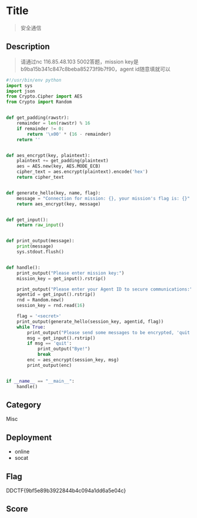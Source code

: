 # Title 

>安全通信

## Description

>请通过nc 116.85.48.103 5002答题，mission key是b9ba15b341c847c8beba85273f9b7f90，agent id随意填就可以
```python
#!/usr/bin/env python
import sys
import json
from Crypto.Cipher import AES
from Crypto import Random


def get_padding(rawstr):
    remainder = len(rawstr) % 16
    if remainder != 0:
        return '\x00' * (16 - remainder)
    return ''


def aes_encrypt(key, plaintext):
    plaintext += get_padding(plaintext)
    aes = AES.new(key, AES.MODE_ECB)
    cipher_text = aes.encrypt(plaintext).encode('hex')
    return cipher_text


def generate_hello(key, name, flag):
    message = "Connection for mission: {}, your mission's flag is: {}".format(name, flag)
    return aes_encrypt(key, message)


def get_input():
    return raw_input()


def print_output(message):
    print(message)
    sys.stdout.flush()


def handle():
    print_output("Please enter mission key:")
    mission_key = get_input().rstrip()

    print_output("Please enter your Agent ID to secure communications:")
    agentid = get_input().rstrip()
    rnd = Random.new()
    session_key = rnd.read(16)

    flag = '<secret>'
    print_output(generate_hello(session_key, agentid, flag))
    while True:
        print_output("Please send some messages to be encrypted, 'quit' to exit:")
        msg = get_input().rstrip()
        if msg == 'quit':
            print_output("Bye!")
            break
        enc = aes_encrypt(session_key, msg)
        print_output(enc)


if __name__ == "__main__":
    handle()

```

## Category
Misc

## Deployment
* online
* socat

## Flag
DDCTF{9bf5e89b3922844b4c094a1dd6a5e04c}

## Score

